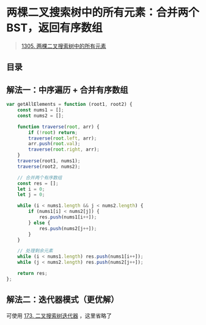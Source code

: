 
# 两棵二叉搜索树中的所有元素：合并两个 BST，返回有序数组


> [1305. 两棵二叉搜索树中的所有元素](https://leetcode.cn/problems/all-elements-in-two-binary-search-trees/)



## 目录
<!-- toc -->
 ## 解法一：中序遍历 + 合并有序数组 

```javascript
var getAllElements = function (root1, root2) {
    const nums1 = [];
    const nums2 = [];

    function traverse(root, arr) {
        if (!root) return;
        traverse(root.left, arr);
        arr.push(root.val);
        traverse(root.right, arr);
    }
    traverse(root1, nums1);
    traverse(root2, nums2);

    // 合并两个有序数组
    const res = [];
    let i = 0;
    let j = 0;

    while (i < nums1.length && j < nums2.length) {
        if (nums1[i] < nums2[j]) {
            res.push(nums1[i++]);
        } else {
            res.push(nums2[j++]);
        }
    }

    // 处理剩余元素
    while (i < nums1.length) res.push(nums1[i++]);
    while (j < nums2.length) res.push(nums2[j++]);

    return res;
};
```

##  解法二：迭代器模式（更优解）

可使用 [173. 二叉搜索树迭代器](/post/JKnApN80.html) ，这里省略了

